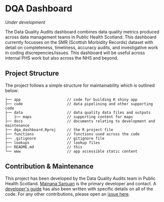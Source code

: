 # DQA Dashboard

*Under development* 

The Data Quality Audits dashboard combines data quality metrics produced across data management teams in Public Health Scotland. This dashboard currently focusses on the SMR (Scottish Morbidity Records) dataset with detail on completeness, timeliness, accuracy audits, and investigative work in coding discrepencies/issues. This dashboard will be useful across internal PHS work but also across the NHS and beyond. 

## Project Structure

The project follows a simple structure for maintainability which is outlined below:

```
├── app                     // code for building R shiny app
├── code                    // data pipelining and other supporting code 
├── data                    // data quality data files and outputs
│   ├── maps                // supporting content for maps
├── docs                    // documents relating to development and maintenance
├── dqa_dashboard.Rproj     // the R project file
├── functions               // functions used across the code
├── .gitignore              // gitignore file
├── lookups                 // lookup files
├── README.md               // this
└── www                     // app accessible static content
```

## Contribution & Maintenance

This project has been developed by the Data Quality Audits team in Public Health Scotland. [Mainana Sanjuan](https://github.com/maiana-sanjuan) is the primary developer and contact. A [developer's guide](https://github.com/Public-Health-Scotland/dqa_dashboard/blob/main/docs/development_guide.Rmd) has also been written with specific details on all of the code. For any other contributions, please open an [issue here](https://github.com/Public-Health-Scotland/dqa_dashboard/issues/new). 
